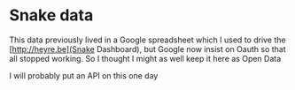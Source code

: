 # Snake data

This data previously lived in a Google spreadsheet which I used to drive the [http://heyre.be](Snake Dashboard), but Google now insist on Oauth so that all stopped working. So I thought I might as well keep it here as Open Data

I will probably put an API on this one day
